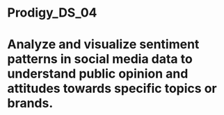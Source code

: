 # Prodigy_DS_04
# Analyze and visualize sentiment patterns in social media data to understand public opinion and attitudes towards specific topics or brands.

